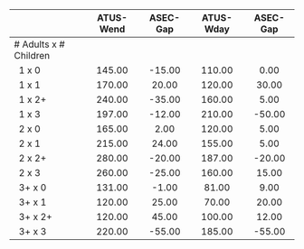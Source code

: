 
|                      |    ATUS-Wend |     ASEC-Gap |    ATUS-Wday |     ASEC-Gap |
| -------------------- | :----------: | :----------: | :----------: | :----------: |
| # Adults x # Children |              |              |              |              |
| &nbsp;&nbsp;1 x 0    |       145.00 |       -15.00 |       110.00 |         0.00 |
| &nbsp;&nbsp;1 x 1    |       170.00 |        20.00 |       120.00 |        30.00 |
| &nbsp;&nbsp;1 x 2+   |       240.00 |       -35.00 |       160.00 |         5.00 |
| &nbsp;&nbsp;1 x 3    |       197.00 |       -12.00 |       210.00 |       -50.00 |
| &nbsp;&nbsp;2 x 0    |       165.00 |         2.00 |       120.00 |         5.00 |
| &nbsp;&nbsp;2 x 1    |       215.00 |        24.00 |       155.00 |         5.00 |
| &nbsp;&nbsp;2 x 2+   |       280.00 |       -20.00 |       187.00 |       -20.00 |
| &nbsp;&nbsp;2 x 3    |       260.00 |       -25.00 |       160.00 |        15.00 |
| &nbsp;&nbsp;3+ x 0   |       131.00 |        -1.00 |        81.00 |         9.00 |
| &nbsp;&nbsp;3+ x 1   |       120.00 |        25.00 |        70.00 |        20.00 |
| &nbsp;&nbsp;3+ x 2+  |       120.00 |        45.00 |       100.00 |        12.00 |
| &nbsp;&nbsp;3+ x 3   |       220.00 |       -55.00 |       185.00 |       -55.00 |

